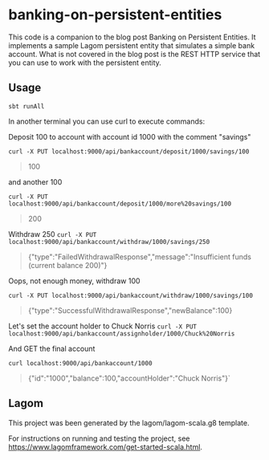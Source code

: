 # banking-on-persistent-entities

This code is a companion to the blog post Banking on Persistent Entities. It implements a sample Lagom persistent entity that simulates a simple bank account. What is not covered in the blog post is the REST HTTP service that you can use to work with the persistent entity.

## Usage

`sbt runAll`

In another terminal you can use curl to execute commands:

Deposit 100 to account with account id 1000 with the comment "savings"

`curl -X PUT localhost:9000/api/bankaccount/deposit/1000/savings/100`
> 100

and another 100

`curl -X PUT localhost:9000/api/bankaccount/deposit/1000/more%20savings/100`
> 200

Withdraw 250
`curl -X PUT localhost:9000/api/bankaccount/withdraw/1000/savings/250`
> {"type":"FailedWithdrawalResponse","message":"Insufficient funds (current balance 200)"}

Oops, not enough money, withdraw 100

`curl -X PUT localhost:9000/api/bankaccount/withdraw/1000/savings/100`
> {"type":"SuccessfulWithdrawalResponse","newBalance":100}

Let's set the account holder to Chuck Norris
`curl -X PUT localhost:9000/api/bankaccount/assignholder/1000/Chuck%20Norris`

And GET the final account

`curl localhost:9000/api/bankaccount/1000`
> {"id":"1000","balance":100,"accountHolder":"Chuck Norris"}`

## Lagom 

This project was been generated by the lagom/lagom-scala.g8 template. 

For instructions on running and testing the project, see https://www.lagomframework.com/get-started-scala.html.
